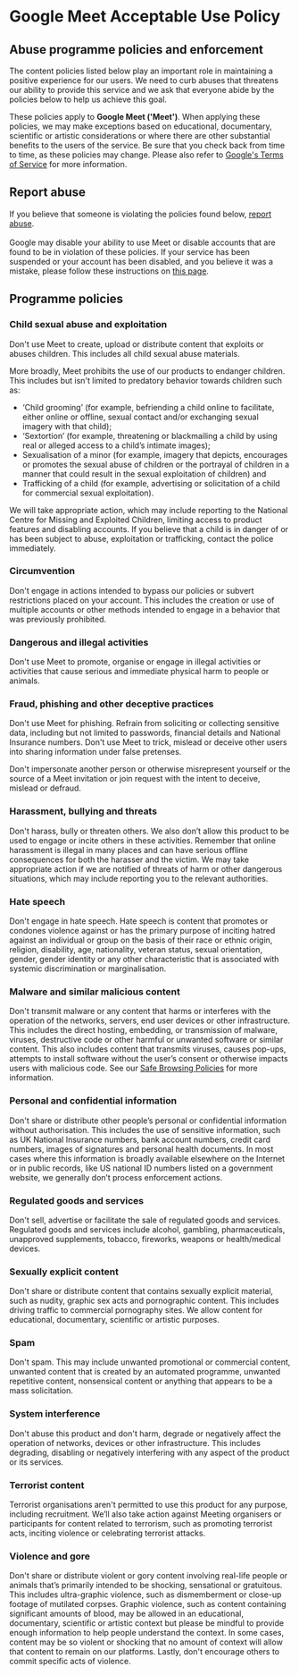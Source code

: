 Google Meet Acceptable Use Policy
=================================

Abuse programme policies and enforcement
----------------------------------------

The content policies listed below play an important role in maintaining a positive experience for our users. We need to curb abuses that threatens our ability to provide this service and we ask that everyone abide by the policies below to help us achieve this goal. 

These policies apply to **Google Meet ('Meet')**. When applying these policies, we may make exceptions based on educational, documentary, scientific or artistic considerations or where there are other substantial benefits to the users of the service. Be sure that you check back from time to time, as these policies may change. Please also refer to [Google's Terms of Service](https://policies.google.com/terms?hl=en-US) for more information.

Report abuse
------------

If you believe that someone is violating the policies found below, [report abuse](https://support.google.com/meet/contact/abuse).   
   
Google may disable your ability to use Meet or disable accounts that are found to be in violation of these policies. If your service has been suspended or your account has been disabled, and you believe it was a mistake, please follow these instructions on [this page](https://accounts.google.com/signin/v2/recoveryidentifier?fpOnly=1&hl=en&flowName=GlifWebSignIn&flowEntry=ServiceLogin).

Programme policies
------------------

### Child sexual abuse and exploitation 

Don't use Meet to create, upload or distribute content that exploits or abuses children. This includes all child sexual abuse materials. 

More broadly, Meet prohibits the use of our products to endanger children. This includes but isn't limited to predatory behavior towards children such as:

*   ‘Child grooming’ (for example, befriending a child online to facilitate, either online or offline, sexual contact and/or exchanging sexual imagery with that child);
*   ‘Sextortion’ (for example, threatening or blackmailing a child by using real or alleged access to a child’s intimate images); 
*   Sexualisation of a minor (for example, imagery that depicts, encourages or promotes the sexual abuse of children or the portrayal of children in a manner that could result in the sexual exploitation of children) and 
*   Trafficking of a child (for example, advertising or solicitation of a child for commercial sexual exploitation).  

We will take appropriate action, which may include reporting to the National Centre for Missing and Exploited Children, limiting access to product features and disabling accounts. If you believe that a child is in danger of or has been subject to abuse, exploitation or trafficking, contact the police immediately.

### Circumvention 

Don't engage in actions intended to bypass our policies or subvert restrictions placed on your account. This includes the creation or use of multiple accounts or other methods intended to engage in a behavior that was previously prohibited. 

### Dangerous and illegal activities

Don't use Meet to promote, organise or engage in illegal activities or activities that cause serious and immediate physical harm to people or animals.

### Fraud, phishing and other deceptive practices

Don't use Meet for phishing. Refrain from soliciting or collecting sensitive data, including but not limited to passwords, financial details and National Insurance numbers. Don't use Meet to trick, mislead or deceive other users into sharing information under false pretenses.

Don't impersonate another person or otherwise misrepresent yourself or the source of a Meet invitation or join request with the intent to deceive, mislead or defraud.

### Harassment, bullying and threats 

Don't harass, bully or threaten others. We also don’t allow this product to be used to engage or incite others in these activities. Remember that online harassment is illegal in many places and can have serious offline consequences for both the harasser and the victim. We may take appropriate action if we are notified of threats of harm or other dangerous situations, which may include reporting you to the relevant authorities.

### Hate speech

Don't engage in hate speech. Hate speech is content that promotes or condones violence against or has the primary purpose of inciting hatred against an individual or group on the basis of their race or ethnic origin, religion, disability, age, nationality, veteran status, sexual orientation, gender, gender identity or any other characteristic that is associated with systemic discrimination or marginalisation.

### Malware and similar malicious content

Don't transmit malware or any content that harms or interferes with the operation of the networks, servers, end user devices or other infrastructure. This includes the direct hosting, embedding, or transmission of malware, viruses, destructive code or other harmful or unwanted software or similar content. This also includes content that transmits viruses, causes pop-ups, attempts to install software without the user’s consent or otherwise impacts users with malicious code. See our [Safe Browsing Policies](https://safebrowsing.google.com/#policies) for more information.

### Personal and confidential information

Don't share or distribute other people’s personal or confidential information without authorisation. ​This includes the use of sensitive information, such as UK National Insurance numbers, bank account numbers, credit card numbers, images of signatures and personal health documents. In most cases where this information is broadly available elsewhere on the Internet or in public records, like US national ID numbers listed on a government website, we generally don’t process enforcement actions. 

### Regulated goods and services 

​Don't sell, advertise or facilitate the sale of regulated goods and services. Regulated goods and services include alcohol, gambling, pharmaceuticals, unapproved supplements, tobacco, fireworks, weapons or health/medical devices.

### Sexually explicit content 

Don't share or distribute content that contains sexually explicit material, such as nudity, graphic sex acts and pornographic content. This includes driving traffic to commercial pornography sites. We allow content for educational, documentary, scientific or artistic purposes.

### Spam 

Don't spam. This may include unwanted promotional or commercial content, unwanted content that is created by an automated programme, unwanted repetitive content, nonsensical content or anything that appears to be a mass solicitation.

### System interference

Don't abuse this product and don't harm, degrade or negatively affect the operation of networks, devices or other infrastructure. This includes degrading, disabling or negatively interfering with any aspect of the product or its services.

### Terrorist content

Terrorist organisations aren't permitted to use this product for any purpose, including recruitment. We’ll also take action against Meeting organisers or participants for content related to terrorism, such as promoting terrorist acts, inciting violence or celebrating terrorist attacks. 

### Violence and gore 

Don't share or distribute violent or gory content involving real-life people or animals that’s primarily intended to be shocking, sensational or gratuitous. This includes ultra-graphic violence, such as dismemberment or close-up footage of mutilated corpses. Graphic violence, such as content containing significant amounts of blood, may be allowed in an educational, documentary, scientific or artistic context but please be mindful to provide enough information to help people understand the context. In some cases, content may be so violent or shocking that no amount of context will allow that content to remain on our platforms. Lastly, don't encourage others to commit specific acts of violence.
